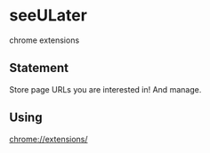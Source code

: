# seeULater
chrome extensions

## Statement

Store page URLs you are interested in! And manage.

## Using

<chrome://extensions/>

